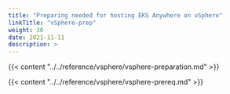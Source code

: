 ```yaml
---
title: "Preparing needed for hosting EKS Anywhere on vSphere"
linkTitle: "vSphere-prep"
weight: 30
date: 2021-11-11
description: >  
---
```


{{< content "../../reference/vsphere/vsphere-preparation.md" >}}

{{< content "../../reference/vsphere/vsphere-prereq.md" >}}

